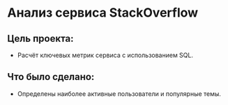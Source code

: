 # Анализ сервиса StackOverflow

## Цель проекта: 
- Расчёт ключевых метрик сервиса с использованием SQL.

## Что было сделано:
- Определены наиболее активные пользователи и популярные темы.
